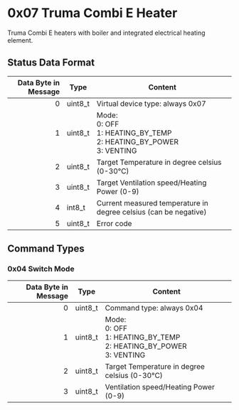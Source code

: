 # 0x07 Truma Combi E Heater

Truma Combi E heaters with boiler and integrated electrical heating element. 

## Status Data Format

| Data Byte in Message | Type    | Content                                                                        |
| -------------------: | ------- | ------------------------------------------------------------------------------ |
|                    0 | uint8_t | Virtual device type: always 0x07                                               |
|                    1 | uint8_t | Mode:<br/>0: OFF<br/>1: HEATING_BY_TEMP<br/>2: HEATING_BY_POWER<br/>3: VENTING |
|                    2 | uint8_t | Target Temperature in degree celsius (0-30°C)                                  |
|                    3 | uint8_t | Target Ventilation speed/Heating Power (0-9)                                   |
|                    4 | int8_t  | Current measured temperature in degree celsius (can be negative)               |
|                    5 | uint8_t | Error code                                                                     |

## Command Types

### 0x04 Switch Mode

| Data Byte in Message | Type    | Content                                                                        |
| -------------------: | ------- | ------------------------------------------------------------------------------ |
|                    0 | uint8_t | Command type: always 0x04                                                      |
|                    1 | uint8_t | Mode:<br/>0: OFF<br/>1: HEATING_BY_TEMP<br/>2: HEATING_BY_POWER<br/>3: VENTING |
|                    2 | uint8_t | Target Temperature in degree celsius (0-30°C)                                  |
|                    3 | uint8_t | Ventilation speed/Heating Power (0-9)                                          |
